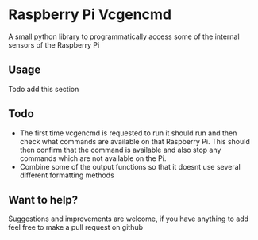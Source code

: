 Raspberry Pi Vcgencmd
=============================

A small python library to programmatically access some of the internal
sensors of the Raspberry Pi

## Usage

Todo add this section

## Todo

* The first time vcgencmd is requested to run it should run
and then check what commands are available on that Raspberry Pi.
This should then confirm that the command is available and also
stop any commands which are not available on the Pi.
* Combine some of the output functions so that it doesnt use several
different formatting methods

## Want to help?

Suggestions and improvements are welcome, if you have anything to add
feel free to make a pull request on github
